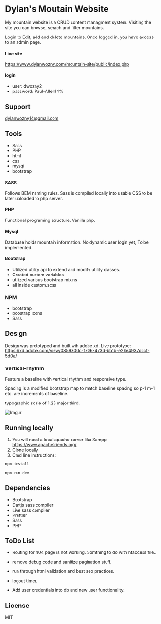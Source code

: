 # Dylan's Moutain Website

My mountain website is a CRUD content managment system. Visiting the site you can browse, serach and filter mountains.

Login to Edit, add and delete mountains. Once logged in, you have access to an admin page.


#### Live site
 https://www.dylanwozny.com/mountain-site/public/index.php

#### login
- user: dwozny2  
- password: Paul-Allen14%


## Support

dylanwozny14@gmail.com


## Tools

- Sass
- PHP
- html
- css
- mysql
- bootstrap

#### SASS
Follows BEM naming rules.
Sass is compiled locally into usable CSS to be later uploaded to php server.

#### PHP

Functional programing structure. Vanilla php.

#### Mysql
Database holds mountain information. No dynamic user login yet, To be implemented.

#### Bootstrap

- Utilized utility api to extend and modify utility classes. 
- Created custom variables
- utilized various bootstrap mixins
- all inside custom.scss

### NPM
- bootstrap
- boostrap icons
- Sass

## Design

Design was prototyped and built wih adobe xd.
Live prototype: https://xd.adobe.com/view/0859800c-f706-473d-bb1b-e26e4937dccf-5d0a/

### Vertical-rhythm

Feature a baseline with vertical rhythm and responsive type.

Spacing is a modified bootstrap map to match baseline spacing so p-1 m-1 etc. are increments of baseline.

typographic scale of 1.25 major third.

![Imgur](https://i.imgur.com/X6dRf2x.jpg)

## Running locally
1. You will need a local apache server like Xampp 
https://www.apachefriends.org/
2. Clone locally
3. Cmd line instructions:
```bash
npm install
```
```bash
npm run dev
```

## Dependencies

- Bootstrap
- Dartjs sass compiler
- Live sass compiler
- Prettier
- Sass
- PHP

## ToDo List

- Routing for 404 page is not working. Somthing to do with htaccess file..

- remove debug code and sanitize pagination stuff.

- run through html validation and best seo practices.

- logout timer.

- Add user credentials into db and new user functionality.


## License

MIT